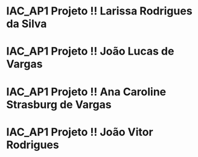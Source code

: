 # IAC_AP1 Projeto !! **Larissa Rodrigues da Silva** 
# IAC_AP1 Projeto !! **João Lucas de Vargas** 
# IAC_AP1 Projeto !! **Ana Caroline Strasburg de Vargas** 
# IAC_AP1 Projeto !! **João Vitor Rodrigues**